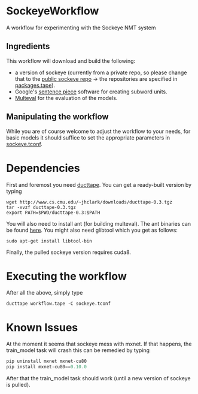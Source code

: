 # SockeyeWorkflow
A workflow for experimenting with the Sockeye NMT system

## Ingredients
This workflow will download and build the following: 

* a version of sockeye (currently from a private repo, so please change that to the [public sockeye repo](https://github.com/awslabs/sockeye) -> the repositories are specified in [packages.tape](packages.tape)). 
* Google's [sentence piece](https://github.com/google/sentencepiece) software for creating subword units.
* [Multeval](https://github.com/jhclark/multeval) for the evaluation of the models.

## Manipulating the workflow
While you are of course welcome to adjust the workflow to your needs, for basic models it should suffice to set the appropriate parameters in [sockeye.tconf](sockeye.tconf).

# Dependencies
First and foremost you need [ducttape](https://github.com/jhclark/ducttape). You can get a ready-built version by typing
```
wget http://www.cs.cmu.edu/~jhclark/downloads/ducttape-0.3.tgz
tar -xvzf ducttape-0.3.tgz
export PATH=$PWD/ducttape-0.3:$PATH
```

You will also need to install ant (for building multeval). The ant binaries can be found [here](https://ant.apache.org/bindownload.cgi). You might also need glibtool which you get as follows:
```
sudo apt-get install libtool-bin
```

Finally, the pulled sockeye version requires cuda8.

# Executing the workflow
After all the above, simply type
```
ducttape workflow.tape -C sockeye.tconf
```

# Known Issues
At the moment it seems that sockeye mess with mxnet. If that happens, the train_model task will crash this can be remedied by typing
```python
pip uninstall mxnet mxnet-cu80
pip install mxnet-cu80==0.10.0
```
After that the train_model task should work (until a new version of sockeye is pulled).
